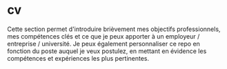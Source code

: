 # cv
Cette section permet d'introduire brièvement mes objectifs professionnels, mes compétences clés et ce que je peux apporter à un employeur / entreprise / université. Je peux également  personnaliser ce repo en fonction du poste auquel je veux postulez, en mettant en évidence les compétences et expériences les plus pertinentes.



    